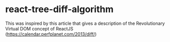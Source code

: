 # react-tree-diff-algorithm
This was inspired by this article that gives a description of the Revolutionary Virtual DOM concept of ReactJS
(https://calendar.perfplanet.com/2013/diff/)


